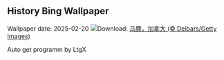 ## History Bing Wallpaper
Wallpaper date: 2025-02-20
![](https://www.bing.com/th?id=OHR.CanadaDeer_ZH-CN0631345798_UHD.jpg&w=1000)Download: [马鹿，加拿大 (© Delbars/Getty Images)](https://www.bing.com/th?id=OHR.CanadaDeer_ZH-CN0631345798_UHD.jpg)

Auto get programm by LtgX
